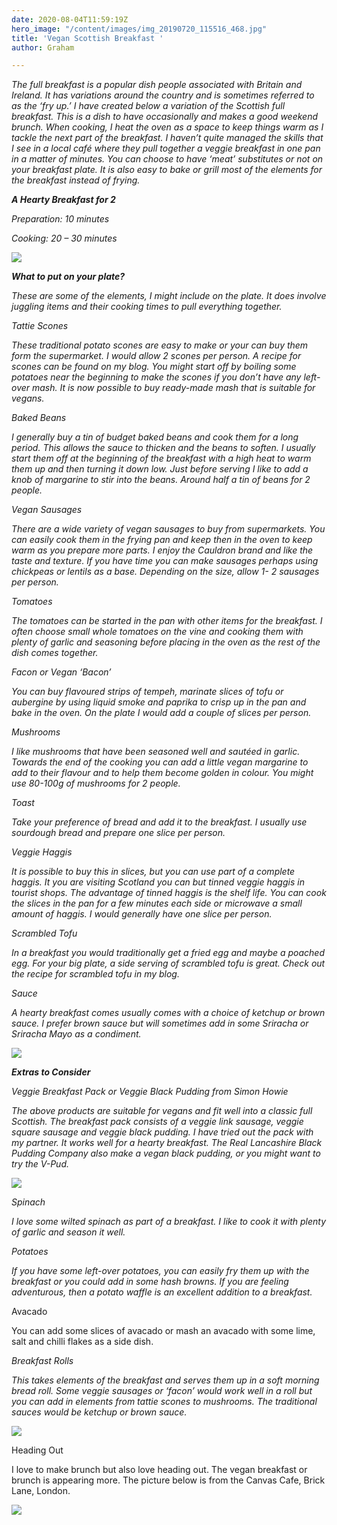 ```yaml
---
date: 2020-08-04T11:59:19Z
hero_image: "/content/images/img_20190720_115516_468.jpg"
title: 'Vegan Scottish Breakfast '
author: Graham

---
```

_The full breakfast is a popular dish people associated with Britain and Ireland. It has variations around the country and is sometimes referred to as the ‘fry up.’ I have created below a variation of the Scottish full breakfast. This is a dish to have occasionally and makes a good weekend brunch. When cooking, I heat the oven as a space to keep things warm as I tackle the next part of the breakfast. I haven’t quite managed the skills that I see in a local café where they pull together a veggie breakfast in one pan in a matter of minutes. You can choose to have ‘meat’ substitutes or not on your breakfast plate. It is also easy to bake or grill most of the elements for the breakfast instead of frying._

**_A Hearty Breakfast for 2_**

_Preparation: 10 minutes_

_Cooking: 20 – 30 minutes_

![](/content/images/img_20190720_115516_468.jpg)

**_What to put on your plate?_**

_These are some of the elements, I might include on the plate. It does involve juggling items and their cooking times to pull everything together._

_Tattie Scones_

_These traditional potato scones are easy to make or your can buy them form the supermarket. I would allow 2 scones per person. A recipe for scones can be found on my blog. You might start off by boiling some potatoes near the beginning to make the scones if you don’t have any left-over mash. It is now possible to buy ready-made mash that is suitable for vegans._

_Baked Beans_

_I generally buy a tin of budget baked beans and cook them for a long period. This allows the sauce to thicken and the beans to soften. I usually start them off at the beginning of the breakfast with a high heat to warm them up and then turning it down low. Just before serving I like to add a knob of margarine to stir into the beans. Around half a tin of beans for 2 people._

_Vegan Sausages_

_There are a wide variety of vegan sausages to buy from supermarkets. You can easily cook them in the frying pan and keep then in the oven to keep warm as you prepare more parts. I enjoy the Cauldron brand and like the taste and texture. If you have time you can make sausages perhaps using chickpeas or lentils as a base. Depending on the size, allow 1- 2 sausages per person._

_Tomatoes_

_The tomatoes can be started in the pan with other items for the breakfast. I often choose small whole tomatoes on the vine and cooking them with plenty of garlic and seasoning before placing in the oven as the rest of the dish comes together._

_Facon or Vegan ‘Bacon’_

_You can buy flavoured strips of tempeh, marinate slices of tofu or aubergine by using liquid smoke and paprika to crisp up in the pan and bake in the oven. On the plate I would add a couple of slices per person._

_Mushrooms_

_I like mushrooms that have been seasoned well and sautéed in garlic. Towards the end of the cooking you can add a little vegan margarine to add to their flavour and to help them become golden in colour. You might use 80-100g of mushrooms for 2 people._

_Toast_

_Take your preference of bread and add it to the breakfast. I usually use sourdough bread and prepare one slice per person._

_Veggie Haggis_

_It is possible to buy this in slices, but you can use part of a complete haggis. It you are visiting Scotland you can but tinned veggie haggis in tourist shops. The advantage of tinned haggis is the shelf life. You can cook the slices in the pan for a few minutes each side or microwave a small amount of haggis. I would generally have one slice per person._

_Scrambled Tofu_

_In a breakfast you would traditionally get a fried egg and maybe a poached egg. For your big plate, a side serving of scrambled tofu is great. Check out the recipe for scrambled tofu in my blog._ 

_Sauce_

_A hearty breakfast comes usually comes with a choice of ketchup or brown sauce. I prefer brown sauce but will sometimes add in some Sriracha or Sriracha Mayo as a condiment._

![](/content/images/img_20200328_153254_698.jpg)

**_Extras to Consider_**

_Veggie Breakfast Pack or Veggie Black Pudding from Simon Howie_

_The above products are suitable for vegans and fit well into a classic full Scottish. The breakfast pack consists of a veggie link sausage, veggie square sausage and veggie black pudding. I have tried out the pack with my partner. It works well for a hearty breakfast. The Real Lancashire Black Pudding Company also make a vegan black pudding, or you might want to try the V-Pud._

![](/content/images/img_20200425_130209_757.jpg)

_Spinach_

_I love some wilted spinach as part of a breakfast. I like to cook it with plenty of garlic and season it well._

_Potatoes_

_If you have some left-over potatoes, you can easily fry them up with the breakfast or you could add in some hash browns. If you are feeling adventurous, then a potato waffle is an excellent addition to a breakfast._

Avacado

You can add some slices of avacado or mash an avacado with some lime, salt and chilli flakes as a side dish.

_Breakfast Rolls_

_This takes elements of the breakfast and serves them up in a soft morning bread roll. Some veggie sausages or ‘facon’ would work well in a roll but you can add in elements from tattie scones to mushrooms. The traditional sauces would be ketchup or brown sauce._

![](/content/images/img_20200501_141556_257.jpg)

Heading Out

I love to make brunch but also love heading out. The vegan breakfast or brunch is appearing more. The picture below is from the Canvas Cafe, Brick Lane, London.

![](/content/images/fb_img_1596541721742.jpg)